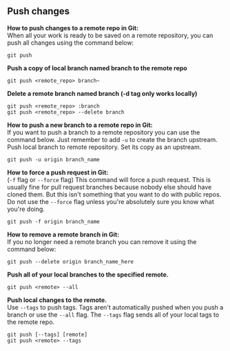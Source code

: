 ## Push changes

**How to push changes to a remote repo in Git:**  
When all your work is ready to be saved on a remote repository, you can push all changes using the command below:
```
git push
```

**Push a copy of local branch named branch to the remote repo**
```
git push <remote_repo> branch~
```

**Delete a remote branch named branch (-d tag only works locally)**
```
git push <remote_repo> :branch
git push <remote_repo> --delete branch
```

**How to push a new branch to a remote repo in Git:**  
If you want to push a branch to a remote repository you can use the command below. Just remember to add `-u` to create the branch upstream. Push local branch to remote repository. Set its copy as an upstream.
```
git push -u origin branch_name
```

**How to force a push request in Git:**  
(`-f` flag or `--force` flag) This command will force a push request. This is usually fine for pull request branches because nobody else should have cloned them. But this isn't something that you want to do with public repos. Do not use the `--force` flag unless you're absolutely sure you know what you're doing.
```
git push -f origin branch_name
```

**How to remove a remote branch in Git:**  
If you no longer need a remote branch you can remove it using the command below:
```
git push --delete origin branch_name_here
```

**Push all of your local branches to the specified remote.**
```
git push <remote> --all
```

**Push local changes to the remote.**  
Use `--tags` to push tags. Tags aren't automatically pushed when you push a branch or use the `--all` flag. The `--tags` flag sends all of your local tags to the remote repo.
```
git push [--tags] [remote]
git push <remote> --tags
```
